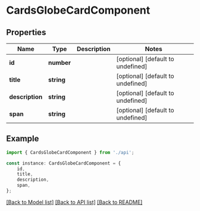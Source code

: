 # CardsGlobeCardComponent


## Properties

Name | Type | Description | Notes
------------ | ------------- | ------------- | -------------
**id** | **number** |  | [optional] [default to undefined]
**title** | **string** |  | [optional] [default to undefined]
**description** | **string** |  | [optional] [default to undefined]
**span** | **string** |  | [optional] [default to undefined]

## Example

```typescript
import { CardsGlobeCardComponent } from './api';

const instance: CardsGlobeCardComponent = {
    id,
    title,
    description,
    span,
};
```

[[Back to Model list]](../README.md#documentation-for-models) [[Back to API list]](../README.md#documentation-for-api-endpoints) [[Back to README]](../README.md)

